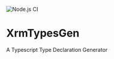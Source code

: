 ![Node.js CI](https://github.com/OliverFlint/XrmTypesGen/workflows/Node.js%20CI/badge.svg)

# XrmTypesGen

A Typescript Type Declaration Generator
